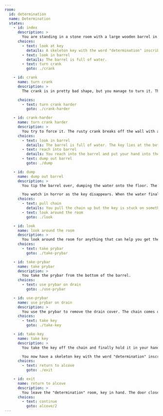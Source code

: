 ```yaml
---
room:
  id: determination
  name: Determination
  states:
    - id: index
      description: >
        You are standing in a stone room with a large wooden barrel in the center. A key is suspended from a chain above the barrel. The key is too high up for you to reach. The chain wraps around a pulley in the ceiling that is connected to a rusty old crank on the right side of the room.
      choices:
        - text: look at key
          details: A skeleton key with the word "determination" inscribed on the shaft. It's too high up for you to reach.
        - text: look in barrel
          details: The barrel is full of water.
        - text: turn crank
          goto: ./crank

    - id: crank
      name: turn crank
      description: >
        The crank is in pretty bad shape, but you manage to turn it. The key begins to lower. You encounter some resistance and it becomes very hard to turn.

      choices:
        - text: turn crank harder
          goto: ./crank-harder

    - id: crank-harder
      name: turn crank harder
      description: >
        You try to force it. The rusty crank breaks off the wall with a loud "SNAP!" The chain slips and the key falls into the barrel with a soft "plunk".
      choices:
        - text: look in barrel
          details: The barrel is full of water. The key lies at the bottom, with the chain still attached and coiled up next to it.
        - text: reach into barrel
          details: You reach into the barrel and put your hand into the water. The barrel is too tall and you can't reach the bottom. You pull your arm back out in frustration, now soaking wet.
        - text: dump out barrel
          goto: ./dump

    - id: dump
      name: dump out barrel
      description: >
        You tip the barrel over, dumping the water onto the floor. The key slides out as the water rushes towards a drain on the side of the room. Before you can react, the key is washed across the room and headed straight for the drain.

        You watch in horror as the key disappears. When the water finally drains, you can see that the end of the chain is still there lying on the ground, with the other end presumably still attached to the key beneath the drain.
      choices:
        - text: pull chain
          details: You pull the chain up but the key is stuck on something just below the surface of the drain.
        - text: look around the room
          goto: ./look

    - id: look
      name: look around the room
      description: >
        You look around the room for anything that can help you get the key out of the drain. Now that the barrel is tipped over, you can see that there's a small prybar attached to the bottom.
      choices:
        - text: take prybar
          goto: ./take-prybar

    - id: take-prybar
      name: take prybar
      description: >
        You take the prybar from the bottom of the barrel.
      choices:
        - text: use prybar on drain
          goto: ./use-prybar

    - id: use-prybar
      name: use prybar on drain
      description: >
        You use the prybar to remove the drain cover. The chain comes out of the drain and the key is within reach.
      choices:
        - text: take key
          goto: ./take-key

    - id: take-key
      name: take key
      description: >
        You take the key off the chain and finally hold it in your hand.

        You now have a skeleton key with the word "determination" inscribed on the shaft.
      choices:
        - text: return to alcove
          goto: ./exit

    - id: exit
      name: return to alcove
      description: >
        You leave the "determination" room, key in hand. The door closes and seals shut behind you.
      choices:
        - text: continue
          goto: alcove/2
---
```

